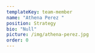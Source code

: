 ```yaml
---
templateKey: team-member
name: "Athena Perez "
position: Strategy
bio: "Null"
picture: /img/athena-perez.jpg
order: 0
---
```

